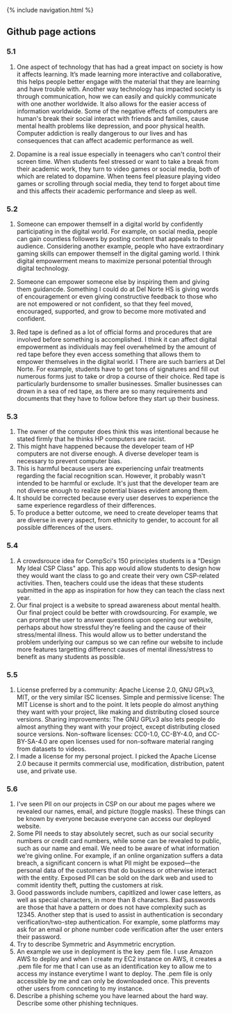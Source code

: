 {% include navigation.html %}

## **Github page actions**
### 5.1
1. One aspect of technology that has had a great impact on society is how it affects learning. It’s made learning more interactive and collaborative, this helps people better engage with the material that they are learning and have trouble with. Another way technology has impacted society is through communication, how we can easily and quickly communicate with one another worldwide. It also allows for the easier access of information worldwide. Some of the negative effects of computers are human's break their social interact with friends and families, cause mental health problems like depression, and poor physical health. Computer addiction is really dangerous to our lives and has consequences that can affect academic performance as well.


2. Dopamine is a real issue especially in teenagers who can't control their screen time. When students feel stressed or want to take a break from their academic work, they turn to video games or social media, both of which are related to dopamine. When teens feel pleasure playing video games or scrolling through social media, they tend to forget about time and this affects their academic performance and sleep as well.

### 5.2
1. Someone can empower themself in a digital world by confidently participating in the digital world. For example, on social media, people can gain countless followers by posting content that appeals to their audience. Considering another example, people who have extraordinary gaming skills can empower themself in the digital gaming world. I think digital empowerment means to maximize personal potential through digital technology.

2. Someone can empower someone else by inspiring them and giving them guidancde. Something I could do at Del Norte HS is giving words of encouragement or even giving constructive feedback to those who are not empowered or not confident, so that they feel moved, encouraged, supported, and grow to become more motivated and confident.

3. Red tape is defined as a lot of official forms and procedures that are involved before something is accomplished. I think it can affect digital empowerment as individuals may feel overwhelmed by the amount of red tape before they even access something that allows them to empower themselves in the digital world. I There are such barriers at Del Norte. For example, students have to get tons of signatures and fill out numerous forms just to take or drop a course of their choice. Red tape is particularly burdensome to smaller businesses. Smaller businesses can drown in a sea of red tape, as there are so many requirements and documents that they have to follow before they start up their business. 

### 5.3
1. The owner of the computer does think this was intentional because he stated firmly that he thinks HP computers are racist.
2. This might have happened because the developer team of HP computers are not diverse enough. A diverse developer team is necessary to prevent computer bias.
3. This is harmful because users are experiencing unfair treatments regarding the facial recognition scan. However, it probably wasn't intended to be harmful or exclude. It's just that the developer team are not diverse enough to realize potential biases evident among them.
4. It should be corrected because every user deserves to experience the same experience regardless of their differences. 
5. To produce a better outcome, we need to create developer teams that are diverse in every aspect, from ethnicity to gender, to account for all possible differences of the users.

### 5.4
1. A crowdsrouce idea for CompSci's 150 principles students is a "Design My Ideal CSP Class" app. This app would allow students to design how they would want the class to go and create their very own CSP-related activities. Then, teachers could use the ideas that these students submitted in the app as inspiration for how they can teach the class next year.
2. Our final project is a website to spread awareness about mental health. Our final project could be better with crowdsourcing. For example, we can prompt the user to answer questions upon opening our website, perhaps about how stressful they're feeling and the cause of their stress/mental illness. This would allow us to better understand the problem underlying our campus so we can refine our website to include more features targetting differenct causes of mental illness/stress to benefit as many students as possible.

### 5.5
1. License preferred by a community: Apache License 2.0, GNU GPLv3, MIT, or the very similar ISC licenses. Simple and permissive license: The MIT License is short and to the point. It lets people do almost anything they want with your project, like making and distributing closed source versions. Sharing improvements: The GNU GPLv3 also lets people do almost anything they want with your project, except distributing closed source versions. Non-software licenses: CC0-1.0, CC-BY-4.0, and CC-BY-SA-4.0 are open licenses used for non-software material ranging from datasets to videos.
2. I made a license for my personal project. I picked the Apache License 2.0 because it permits commercial use, modification, distribution, patent use, and private use. 

### 5.6
1. I've seen PII on our projects in CSP on our about me pages where we revealed our names, email, and picture (toggle masks). These things can be known by everyone because everyone can access our deployed website.
2. Some PII needs to stay absolutely secret, such as our social security numbers or credit card numbers, while some can be revealed to public, such as our name and email. We need to be aware of what information we're giving online. For example, if an online organization suffers a data breach, a significant concern is what PII might be exposed—the personal data of the customers that do business or otherwise interact with the entity. Exposed PII can be sold on the dark web and used to commit identity theft, putting the customers at risk.
3. Good passwords include numbers, capitlized and lower case letters, as well as special characters, in more than 8 characters. Bad passwords are those that have a pattern or does not have complexity such as 12345. Another step that is used to assist in authentication is secondary verification/two-step authentication. For example, some platforms may ask for an email or phone number code verification after the user enters their password.
4. Try to describe Symmetric and Asymmetric encryption.
5. An example we use in deployment is the key .pem file. I use Amazon AWS to deploy and when I create my EC2 instance on AWS, it creates a .pem file for me that I can use as an identification key to allow me to access my instance everytime I want to deploy. The .pem file is only accessible by me and can only be downloaded once. This prevents other users from connceting to my instance.
6. Describe a phishing scheme you have learned about the hard way. Describe some other phishing techniques.
